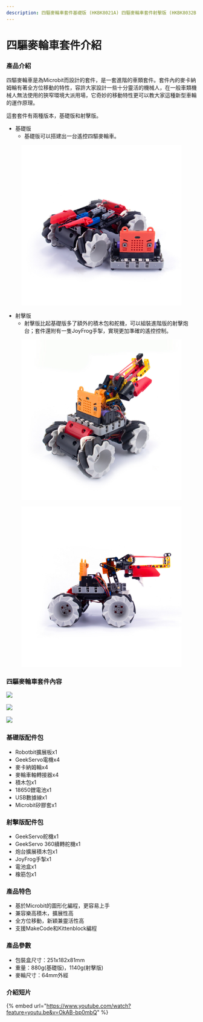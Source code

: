 ```yaml
---
description: 四驅麥輪車套件基礎版 (HKBK8021A) 四驅麥輪車套件射擊版 (HKBK8032B)
---
```


# 四驅麥輪車套件介紹

### 產品介紹

四驅麥輪車是為Microbit而設計的套件，是一套進階的車類套件。套件內的麥卡納姆輪有著全方位移動的特性，容許大家設計一些十分靈活的機械人，在一般車類機械人無法使用的狹窄環境大派用場，它奇妙的移動特性更可以教大家這種新型車輪的運作原理。

這套套件有兩種版本，基礎版和射擊版。

* 基礎版
  * 基礎版可以搭建出一台遙控四驅麥輪車。

<figure><img src="../../.gitbook/assets/1.jpg" alt=""><figcaption></figcaption></figure>

* 射擊版
  * 射擊版比起基礎版多了額外的積木包和舵機，可以組裝進階版的射擊炮台；套件還附有一隻JoyFrog手掣，實現更加準確的遙控控制。

<div>

<figure><img src="../../.gitbook/assets/4.jpg" alt=""><figcaption></figcaption></figure>

 

<figure><img src="../../.gitbook/assets/2.jpg" alt=""><figcaption></figcaption></figure>

</div>

### 四驅麥輪車套件內容

![](https://kittenbothk.readthedocs.io/en/latest/\_images/32.jpg)

![](https://kittenbothk.readthedocs.io/en/latest/\_images/8.jpg)

![](https://kittenbothk.readthedocs.io/en/latest/\_images/7.jpg)

### 基礎版配件包

* Robotbit擴展板x1
* GeekServo電機x4
* 麥卡納姆輪x4
* 麥輪車軸轉接器x4
* 積木包x1
* 18650鋰電池x1
* USB數據線x1
* Microbit矽膠套x1

### 射擊版配件包

* GeekServo舵機x1
* GeekServo 360續轉舵機x1
* 炮台擴展積木包x1
* JoyFrog手掣x1
* 電池盒x1
* 橡筋包x1

### 產品特色

* 基於Microbit的圖形化編程，更容易上手
* 兼容樂高積木，擴展性高
* 全方位移動，新穎兼靈活性高
* 支援MakeCode和Kittenblock編程

### 產品參數

* 包裝盒尺寸：251x182x81mm
* 重量：880g(基礎版)，1140g(射擊版)
* 麥輪尺寸：64mm外經

### 介紹短片

{% embed url="https://www.youtube.com/watch?feature=youtu.be&v=OkAB-bp0mbQ" %}
